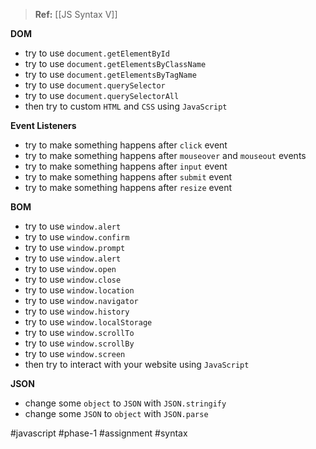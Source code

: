 >**Ref:** [[JS Syntax V]]

**DOM**
- try to use `document.getElementById`
- try to use `document.getElementsByClassName`
- try to use `document.getElementsByTagName`
- try to use `document.querySelector`
- try to use `document.querySelectorAll`
- then try to custom `HTML` and `CSS` using `JavaScript`

**Event Listeners**
- try to make something happens after `click` event
- try to make something happens after `mouseover` and `mouseout` events
- try to make something happens after `input` event
- try to make something happens after `submit` event
- try to make something happens after `resize` event

**BOM**
- try to use `window.alert`
- try to use `window.confirm`
- try to use `window.prompt`
- try to use `window.alert`
- try to use `window.open`
- try to use `window.close`
- try to use `window.location`
- try to use `window.navigator`
- try to use `window.history`
- try to use `window.localStorage`
- try to use `window.scrollTo`
- try to use `window.scrollBy`
- try to use `window.screen`
- then try to interact with your website using `JavaScript`

**JSON**
- change some `object` to `JSON` with `JSON.stringify`
- change some `JSON` to `object` with `JSON.parse`


#javascript #phase-1 #assignment #syntax